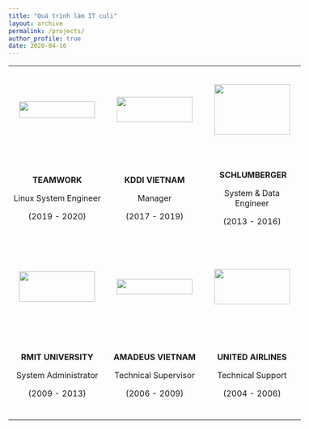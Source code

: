 ```yaml
---
title: "Quá trình làm IT culi"
layout: archive
permalink: /projects/
author_profile: true
date: 2020-04-16
---
```


<table style="width: 578px;">
<tbody>
<tr style="height: 175px;">
<td style="height: 175px; width: 224px;">
<p><strong><img style="display: block; margin-left: auto; margin-right: auto;" src="https://images.careerbuilder.vn/employers/50697/163240logo-teamwork-signature-versionoutlook-002.png" alt="" width="150" height="33" /></strong></p>
</td>
<td style="height: 175px; width: 224px;">
<p style="text-align: center;"><strong><img src="https://logodix.com/logo/583225.png" width="150" height="50" /></strong></p>
</td>
<td style="height: 175px; width: 224px;">
<p style="text-align: center;"><strong><img src="https://logodix.com/logo/272753.png" width="150" height="100" /></strong></p>
</td>
</tr>
<tr style="height: 175px;">
<td style="height: 175px; width: 224px;">
<p style="text-align: center;"><strong>TEAMWORK</strong></p>
<p style="text-align: center;">Linux System Engineer</p>
<p style="text-align: center;">(2019 - 2020)</p>
</td>
<td style="height: 175px; width: 224px;">
<p style="text-align: center;"><strong>KDDI VIETNAM</strong></p>
<p style="text-align: center;">Manager</p>
<p style="text-align: center;">(2017 - 2019)</p>
</td>
<td style="height: 175px; width: 224px;">
<p style="text-align: center;">&nbsp;<strong>SCHLUMBERGER</strong></p>
<p style="text-align: center;">System &amp; Data Engineer</p>
<p style="text-align: center;">(2013 - 2016)</p>
</td>
</tr>
<tr style="height: 175px;">
<td style="height: 175px; width: 224px;">
<p style="text-align: center;"><strong><img src="https://upload.wikimedia.org/wikipedia/commons/thumb/5/51/RMIT_University_Logo.svg/1599px-RMIT_University_Logo.svg.png" width="150" height="60" /></strong></p>
</td>
<td style="height: 175px; width: 224px;">
<p style="text-align: center;"><strong><img src="https://logodix.com/logo/1639377.png" width="150" height="30" /></strong></p>
</td>
<td style="height: 175px; width: 224px;">
<p style="text-align: center;"><img src="https://logodix.com/logo/338347.png" width="150" height="70" /></p>
</td>
</tr>
<tr style="height: 175px;">
<td style="height: 175px; width: 224px;">
<p style="text-align: center;"><strong>RMIT UNIVERSITY</strong></p>
<p style="text-align: center;">System Administrator</p>
<p style="text-align: center;">(2009 - 2013)</p>
</td>
<td style="height: 175px; width: 224px;">
<p style="text-align: center;"><strong>AMADEUS VIETNAM</strong></p>
<p style="text-align: center;">Technical Supervisor</p>
<p style="text-align: center;">(2006 - 2009)</p>
</td>
<td style="height: 175px; width: 224px;">
<p style="text-align: center;"><strong>UNITED AIRLINES</strong></p>
<p style="text-align: center;">Technical Support</p>
<p style="text-align: center;">(2004 - 2006)</p>
</td>
</tr>
</tbody>
</table>